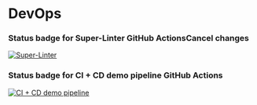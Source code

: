 # DevOps

 ### Status badge for Super-Linter GitHub ActionsCancel changes
[![Super-Linter](https://github.com/MamadyKonate/DevOps/actions/workflows/super-linter.yml/badge.svg)](https://github.com/MamadyKonate/DevOps/actions/workflows/super-linter.yml)

### Status badge for CI + CD demo pipeline GitHub Actions
[![CI + CD demo pipeline](https://github.com/MamadyKonate/DevOps/actions/workflows/CICDPipeline.yml/badge.svg)](https://github.com/MamadyKonate/DevOps/actions/workflows/CICDPipeline.yml)
